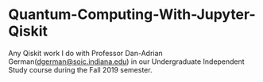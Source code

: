 # Quantum-Computing-With-Jupyter-Qiskit
Any Qiskit work I do with Professor Dan-Adrian German(dgerman@soic.indiana.edu) in our Undergraduate Independent Study course during the Fall 2019 semester.
